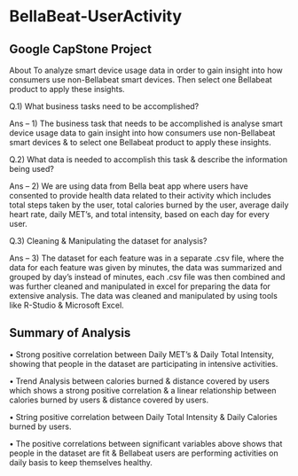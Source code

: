 # BellaBeat-UserActivity
## Google CapStone Project

About
To analyze smart device usage data in order to gain insight into how consumers use non-Bellabeat smart devices. Then select one Bellabeat product to apply these insights.


Q.1) What business tasks need to be accomplished?

Ans – 1) The business task that needs to be accomplished is analyse smart device usage data to gain insight into how consumers use non-Bellabeat smart devices & to select one Bellabeat product to apply these insights.

Q.2) What data is needed to accomplish this task & describe the information being used? 

Ans – 2) We are using data from Bella beat app where users have consented to provide health data related to their activity which includes total steps taken by the user, total calories burned by the user, average daily heart rate, daily MET’s, and total intensity, based on each day for every user.

Q.3) Cleaning & Manipulating the dataset for analysis? 

Ans – 3) The dataset for each feature was in a separate .csv file, where the data for each feature was given by minutes, the data was summarized and grouped by day’s instead of minutes, each .csv file was then combined and was further cleaned and manipulated in excel for preparing the data for extensive analysis. The data was cleaned and manipulated by using tools like R-Studio & Microsoft Excel.


## Summary of Analysis
•	Strong positive correlation between Daily MET’s & Daily Total Intensity, showing that people in the dataset are participating in intensive activities.

•	Trend Analysis between calories burned & distance covered by users which shows a strong positive correlation & a linear relationship between calories burned by users & distance covered by users.

•	String positive correlation between Daily Total Intensity & Daily Calories burned by users.

•	The positive correlations between significant variables above shows that people in the dataset are fit & Bellabeat users are performing activities on daily basis to keep themselves healthy.

